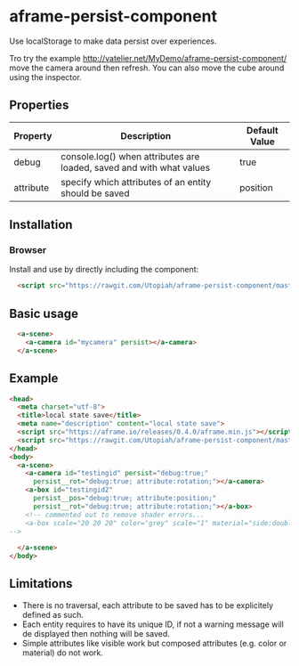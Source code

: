 # aframe-persist-component
Use localStorage to make data persist over experiences.

Tro try the example http://vatelier.net/MyDemo/aframe-persist-component/ move the camera around then refresh. You can also move the cube around using the inspector.

## Properties

| Property | Description                                                          | Default Value |
| -------- | -------------------------------------------------------------------- | ------------- |
|debug     | console.log() when attributes are loaded, saved and with what values | true          |
|attribute | specify which attributes of an entity should be saved                | position      |

## Installation

### Browser

Install and use by directly including the component:
```html
  <script src="https://rawgit.com/Utopiah/aframe-persist-component/master/aframe-persist-component.js"></script>
```
## Basic usage
```html
  <a-scene>
    <a-camera id="mycamera" persist></a-camera>
  </a-scene>
```
## Example
```html
<head>
  <meta charset="utf-8">
  <title>local state save</title>
  <meta name="description" content="local state save">    
  <script src="https://aframe.io/releases/0.4.0/aframe.min.js"></script>
  <script src="https://rawgit.com/Utopiah/aframe-persist-component/master/aframe-persist-component.js"></script>
</head>
<body>
  <a-scene>
    <a-camera id="testingid" persist="debug:true;"
      persist__rot="debug:true; attribute:rotation;"></a-camera>
    <a-box id="testingid2"
      persist__pos="debug:true; attribute:position;"
      persist__rot="debug:true; attribute:rotation;"></a-box>
    <!-- commented out to remove shader errors...
    <a-box scale="20 20 20" color="grey" scale="1" material="side:double"></a-box>
-->
    
  </a-scene>
</body>
```

## Limitations
- There is no traversal, each attribute to be saved has to be explicitely defined as such.
- Each entity requires to have its unique ID, if not a warning message will de displayed then nothing will be saved.
- Simple attributes like visible work but composed attributes (e.g. color or material) do not work.
